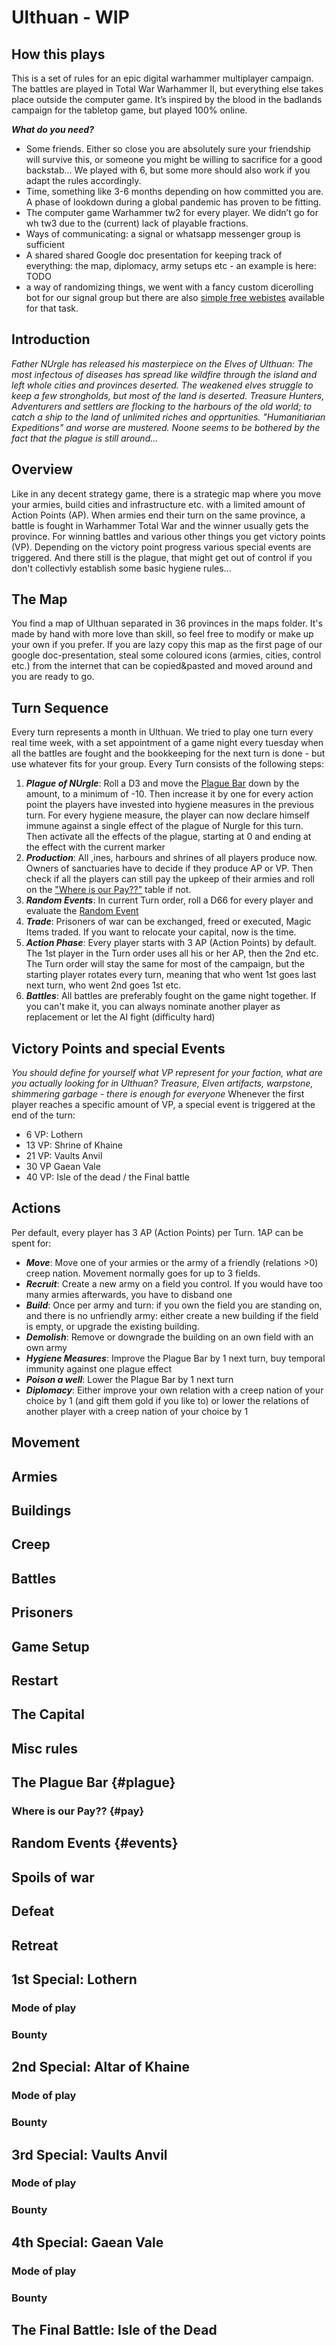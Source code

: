 # Ulthuan - WIP

## How this plays

This is a set  of rules for an epic digital warhammer multiplayer campaign. The battles are played in Total War Warhammer II, but everything else takes place outside the computer game. It’s inspired by the blood in the badlands campaign for the tabletop game, but played 100% online.

***What do you need?***
- Some friends. Either so close you are absolutely sure your friendship will survive this, or someone you might be willing to sacrifice for a good backstab... We played with 6, but some more should also work if you adapt the rules accordingly.
- Time, something like 3-6 months depending on how committed you are. A phase of lookdown during a global pandemic has proven to be fitting.
- The computer game Warhammer tw2 for every player. We didn’t go for wh tw3 due to the (current) lack of playable fractions. 
- Ways of communicating: a signal or whatsapp messenger group is sufficient 
- A shared shared Google doc presentation for keeping track of everything: the map, diplomacy, army setups etc - an example is here: TODO
- a way of randomizing things, we went with a fancy custom dicerolling bot for our signal group but there are also [simple free webistes](https://www.rolldicewithfriends.com/) available for that task.

## Introduction
*Father NUrgle has released his masterpiece on the Elves of Ulthuan: The most infectous of diseases has spread like wildfire through the island and left whole cities and provinces deserted. The weakened elves struggle to keep a few strongholds, but most of the land is deserted. Treasure Hunters, Adventurers and settlers are flocking to the harbours of the old world; to catch a ship to the land of unlimited riches and opprtunities. "Humanitiarian Expeditions" and worse are mustered. Noone seems to be bothered by the fact that the plague is still around...*

## Overview
Like in any decent strategy game, there is a strategic map where you move your armies, build cities and infrastructure etc. with a limited amount of Action Points (AP). When armies end their turn on the same province, a battle is fought in Warhammer Total War and the winner usually gets the province. For winning battles and various other things you get victory points (VP). Depending on the victory point progress various special events are triggered. And there still is the plague, that might get out of control if you don't collectivly establish some basic hygiene rules...

## The Map
You find a map of Ulthuan separated in 36 provinces in the maps folder. It's made by hand with more love than skill, so feel free to modify or make up your own if you prefer. If you are lazy copy this map as the first page of our google doc-presentation, steal some coloured icons (armies, cities, control etc.) from the internet that can be copied&pasted and moved around and you are ready to go.

## Turn Sequence
Every turn represents a month in Ulthuan. We tried to play one turn every real time week, with a set appointment of a game night every tuesday when all the battles are fought and the bookkeeping for the next turn is done - but use whatever fits for your group. Every Turn consists of the following steps:

1. ***Plague of NUrgle***: Roll a D3 and move the [Plague Bar](#plague) down by the amount, to a minimum of -10. Then increase it by one for every action point the players have invested into hygiene measures in the previous turn. For every hygiene measure, the player can now declare himself immune against a single effect of the plague of Nurgle for this turn. Then activate all the effects of the plague, starting at 0 and ending at the effect with the current marker
2. ***Production***: All ,ines, harbours and shrines of all players produce now. Owners of sanctuaries have to decide if they produce AP or VP. Then check if all the players can still pay the upkeep of their armies and roll on the ["Where is our Pay??"](#pay) table if not.
3. ***Random Events***: In current Turn order, roll a D66 for every player and evaluate the [Random Event](#events)
4. ***Trade***: Prisoners of war can be exchanged, freed or executed, Magic Items traded. If you want to relocate your capital, now is the time.
5. ***Action Phase***: Every player starts with 3 AP (Action Points) by default. The 1st player in the Turn order uses all his or her AP, then the 2nd etc. The Turn order will stay the same for most of the campaign, but the starting player rotates every turn, meaning that who went 1st goes last next turn, who went 2nd goes 1st etc. 
6. ***Battles***: All battles are preferably fought on the game night together. If you can't make it, you can always nominate another player as replacement or let the AI fight (difficulty hard)

## Victory Points and special Events
*You should define for yourself what VP represent for your faction, what are you actually looking for in Ulthuan? Treasure, Elven artifacts, warpstone, shimmering garbage - there is enough for everyone*
Whenever the first player reaches a specific amount of VP, a special event is triggered at the end of the turn:
- 6 VP: Lothern
- 13 VP: Shrine of Khaine
- 21 VP: Vaults Anvil
- 30 VP Gaean Vale
- 40 VP: Isle of the dead / the Final battle

## Actions
Per default, every player has 3 AP (Action Points) per Turn. 1AP can be spent for:
- ***Move***: Move one of your armies or the army of a friendly (relations >0) creep nation. Movement normally goes for up to 3 fields.
- ***Recruit***: Create a new army on a field you control. If you would have too many armies afterwards, you have to disband one
- ***Build***: Once per army and turn: if you own the field you are standing on, and there is no unfriendly army: either create a new building if the field is empty, or upgrade the existing building.
- ***Demolish***: Remove or downgrade the building on an own field with an own army
- ***Hygiene Measures***: Improve the Plague Bar by 1 next turn, buy temporal immunity against one plague effect
- ***Poison a well***: Lower the Plague Bar by 1 next turn
- ***Diplomacy***: Either improve your own relation with a creep nation of your choice by 1 (and gift them gold if you like to) or lower the relations of another player with a creep nation of your choice by 1 

## Movement

## Armies

## Buildings

## Creep

## Battles

## Prisoners

## Game Setup

## Restart

## The Capital

## Misc rules

## The Plague Bar {#plague}

### Where is our Pay?? {#pay}

## Random Events {#events}

## Spoils of war

## Defeat

## Retreat

## 1st Special: Lothern
### Mode of play
### Bounty

## 2nd Special: Altar of Khaine
### Mode of play
### Bounty

## 3rd Special: Vaults Anvil
### Mode of play
### Bounty

## 4th Special: Gaean Vale
### Mode of play
### Bounty

## The Final Battle: Isle of the Dead


